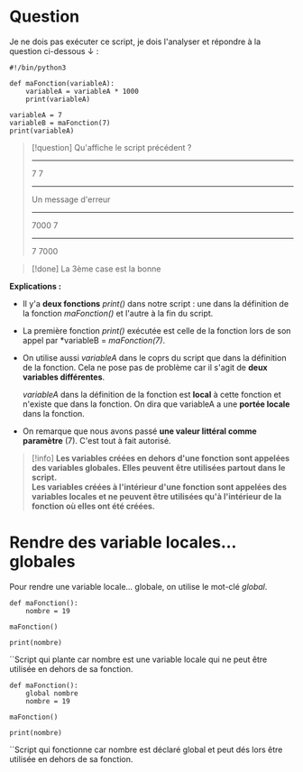 # Question

Je ne dois pas exécuter ce script, je dois l'analyser et répondre à la question ci-dessous ↓ :

```
#!/bin/python3

def maFonction(variableA):
    variableA = variableA * 1000
    print(variableA)

variableA = 7
variableB = maFonction(7)
print(variableA)
```

>[!question] Qu'affiche le script précédent ?
  >_____________
  >7
  >7
  >______________
  >Un message d'erreur
  >______________
  >7000
  >7
  >______________
  >7
  >7000

>[!done] La 3ème case est la bonne

**Explications :**

- Il y'a **deux fonctions** *print()* dans notre script : une dans la définition de la fonction *maFonction()* et l'autre à la fin du script.


- La première fonction *print()* exécutée est celle de la fonction lors de son appel par *variableB = *maFonction(7)*.


- On utilise aussi *variableA* dans le coprs du script que dans la définition de la fonction. Cela ne pose pas de problème car il s'agit de **deux variables différentes**.
  
  *variableA* dans la définition de la fonction est **local** à cette fonction et n'existe que dans la fonction. On dira que variableA a une **portée locale** dans la fonction.


- On remarque que nous avons passé **une valeur littéral comme paramètre** (7). C'est tout à fait autorisé.


>[!info] **Les variables créées en dehors d'une fonction sont appelées des variables globales. Elles peuvent être utilisées partout dans le script.**  
**Les variables créées à l'intérieur d'une fonction sont appelées des variables locales et ne peuvent être utilisées qu'à l'intérieur de la fonction où elles ont été créées.**

# Rendre des variable locales... globales

Pour rendre une variable locale... globale, on utilise le mot-clé *global*.

```
def maFonction():
    nombre = 19

maFonction()

print(nombre)
```

``Script qui plante car nombre est une variable locale qui ne peut être utilisée en dehors de sa fonction.


```
def maFonction():
    global nombre
    nombre = 19

maFonction()

print(nombre)
```

``Script qui fonctionne car nombre est déclaré global et peut dés lors être utilisée en dehors de sa fonction.
